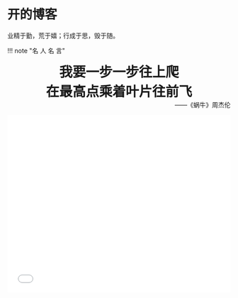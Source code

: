 # 开的博客

业精于勤，荒于嬉；行成于思，毁于随。


!!! note "名 人 名 言"
    <div align="center" style="font-size:30px;font-weight:bold">
        我要一步一步往上爬
        <br/>
        在最高点乘着叶片往前飞
    </div>
    <div align="right">
        ——《蜗牛》周杰伦
    </div>

<center> <iframe src="//player.bilibili.com/player.html?bvid=BV1GP4y1M7Uc" scrolling="no" border="0" frameborder="no" framespacing="0" allowfullscreen="true" width = 100% height = 400> </iframe>
</center>
